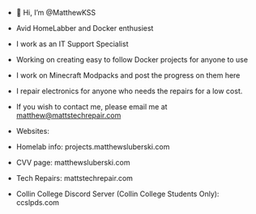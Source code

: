 - 👋 Hi, I’m @MatthewKSS
- Avid HomeLabber and Docker enthusiest 
- I work as an IT Support Specialist
- Working on creating easy to follow Docker projects for anyone to use
- I work on Minecraft Modpacks and post the progress on them here
- I repair electronics for anyone who needs the repairs for a low cost.
- If you wish to contact me, please email me at matthew@mattstechrepair.com

- Websites:
- Homelab info: projects.matthewsluberski.com
- CVV page: matthewsluberski.com
- Tech Repairs: mattstechrepair.com
- Collin College Discord Server (Collin College Students Only): ccslpds.com

<!---
MatthewKSS/MatthewKSS is a ✨ special ✨ repository because its `README.md` (this file) appears on your GitHub profile.
You can click the Preview link to take a look at your changes.
--->
